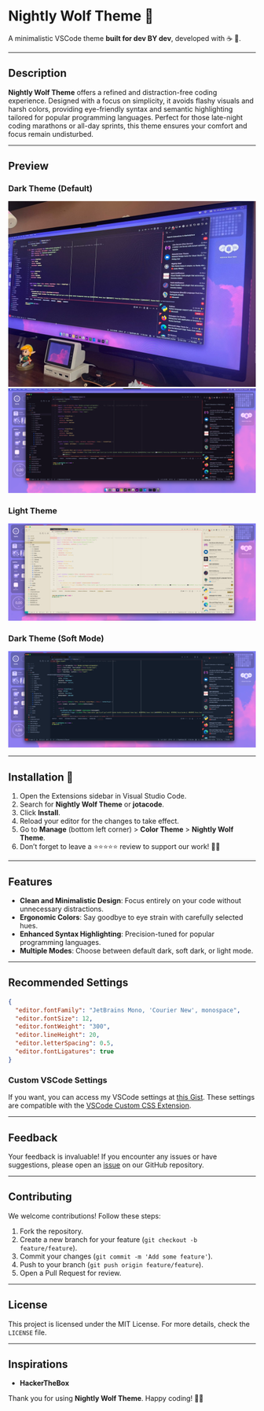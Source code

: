 # Nightly Wolf Theme 🐺

A minimalistic VSCode theme **built for dev BY dev**, developed with ☕ 🖤.

---

## Description

**Nightly Wolf Theme** offers a refined and distraction-free coding experience. Designed with a focus on simplicity, it avoids flashy visuals and harsh colors, providing eye-friendly syntax and semantic highlighting tailored for popular programming languages. Perfect for those late-night coding marathons or all-day sprints, this theme ensures your comfort and focus remain undisturbed.

---

## Preview

### Dark Theme (Default)

![Dark Theme Full](assets/images/photo01.jpeg)
![Dark Theme Editor](assets/images/print01.png)

### Light Theme

![Light Theme Editor](assets/images/printligh01.png)

### Dark Theme (Soft Mode)

![Soft Dark Theme Editor](assets/images/printsoft01.png)

---

## Installation 🚀

1. Open the Extensions sidebar in Visual Studio Code.
2. Search for **Nightly Wolf Theme** or **jotacode**.
3. Click **Install**.
4. Reload your editor for the changes to take effect.
5. Go to **Manage** (bottom left corner) > **Color Theme** > **Nightly Wolf Theme**.
6. Don’t forget to leave a ⭐⭐⭐⭐⭐ review to support our work! 🐺😄

---

## Features

- **Clean and Minimalistic Design**: Focus entirely on your code without unnecessary distractions.
- **Ergonomic Colors**: Say goodbye to eye strain with carefully selected hues.
- **Enhanced Syntax Highlighting**: Precision-tuned for popular programming languages.
- **Multiple Modes**: Choose between default dark, soft dark, or light mode.

---

## Recommended Settings

```json
{
  "editor.fontFamily": "JetBrains Mono, 'Courier New', monospace",
  "editor.fontSize": 12,
  "editor.fontWeight": "300",
  "editor.lineHeight": 20,
  "editor.letterSpacing": 0.5,
  "editor.fontLigatures": true
}
```

### Custom VSCode Settings

If you want, you can access my VSCode settings at [this Gist](https://gist.github.com/codejota/44a29319aa43ce2a06bc146aafd300b5). These settings are compatible with the [VSCode Custom CSS Extension](https://marketplace.visualstudio.com/items?itemName=be5invis.vscode-custom-css).

---

## Feedback

Your feedback is invaluable! If you encounter any issues or have suggestions, please open an [issue](https://github.com/codejota/nightly-wolf/issues) on our GitHub repository.

---

## Contributing

We welcome contributions! Follow these steps:

1. Fork the repository.
2. Create a new branch for your feature (`git checkout -b feature/feature`).
3. Commit your changes (`git commit -m 'Add some feature'`).
4. Push to your branch (`git push origin feature/feature`).
5. Open a Pull Request for review.

---

## License

This project is licensed under the MIT License. For more details, check the `LICENSE` file.

---

## Inspirations

- **HackerTheBox**

Thank you for using **Nightly Wolf Theme**. Happy coding! 🚀🐺
